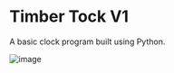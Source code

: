 # Timber Tock V1

A basic clock program built using Python.

![image](https://github.com/user-attachments/assets/ccf0cb3b-52fb-4a0d-a1b1-71a360034d02)
